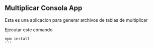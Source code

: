

## Multiplicar Consola App

Esta es una aplicacion para generar archivos de tablas de multiplicar

Ejecutar este comando

```
npm install
'''